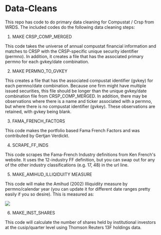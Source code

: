 # Data-Cleans
This repo has code to do primary data cleaning for Compustat / Crsp from WRDS.
The included codes do the following data cleaning steps:

1. MAKE CRSP_COMP_MERGED

This code takes the universe of annual compustat financial information and matches to CRSP with the CRSP-specific unique security identifier (permno). In addition, it creates a file that has the associated primary permno for each gvkey/date combination. 

2. MAKE PERMNO_TO_GVKEY

This creates a file that has the associated compustat identifier (gvkey) for each permno/date combination. Because one firm might have multiple issued securities, this file should be longer than the unique gvkey/date combination file from CRSP_COMP_MERGED. In addition, there may be observations where there is a name and ticker associated with a permno, but where there is no compustat identifier (gvkey). These observations are retained, with gvkey being blank. 


3. FAMA_FRENCH_FACTORS

This code makes the portfolio based Fama French Factors and was contributed by Gertjan Verdickt.

4. SCRAPE_FF_INDS

This code scrapes the Fama-French Industry definitions from Ken French's website. It uses the 12-industry FF definition, but you can swap out for any of the other industry classifications (e.g. 17, 48) in the url line.

5. MAKE_AMIHUD_ILLIQIDUITY MEASURE

This code will make the Amihud (2002) Illiquidity measure by permno/calendar year (you can update it for different date ranges pretty easily if you so desire). This is measured as:

<img src="https://render.githubusercontent.com/render/math?math=AMIHUD_{iy} = \frac{\sum_{i = 1}^N 1000 \cdot \sqrt{\frac{\left|ret_it\right|}{\left| prc \right| \cdot vol}}}{N}">

6. MAKE_INST_SHARES 

This code will calculate the number of shares held by institutional investors at the cusip/quarter level using Thomson Reuters 13F holdings data. 
